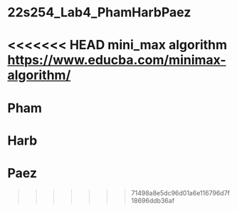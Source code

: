 # 22s254_Lab4_PhamHarbPaez
<<<<<<< HEAD
mini_max algorithm https://www.educba.com/minimax-algorithm/
=======
# Pham
# Harb
# Paez
>>>>>>> 71498a8e5dc96d01a6e116796d7f18696ddb36af
